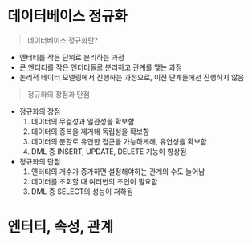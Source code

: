 # 데이터베이스 정규화
> 데이터베이스 정규화란?
* 엔터티를 작은 단위로 분리하는 과정
* 큰 엔터티를 작은 엔터티들로 분리하고 관계를 맺는 과정
* 논리적 데이터 모델링에서 진행하는 과정으로, 이전 단계들에선 진행하지 않음
> 정규화의 장점과 단점
* 정규화의 장점<br/>
  1. 데이터의 무결성과 일관성을 확보함<br/>
  2. 데이터의 중복을 제거해 독립성을 확보함<br/>
  3. 데이터의 분할로 유연한 접근을 가능하게해, 유연성을 확보함<br/>
  4. DML 중 INSERT, UPDATE, DELETE 기능이 향상됨 
* 정규화의 단점<br/>
  1. 엔터티의 개수가 증가하면 설정해야하는 관계의 수도 늘어남<br/>
  2. 데이터를 조회할 때 여러번의 조인이 필요함
  3. DML 중 SELECT의 성능이 저하됨
  
# 엔터티, 속성, 관계
